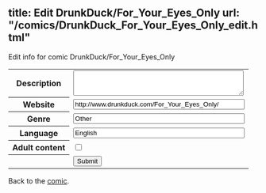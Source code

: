 title: Edit DrunkDuck/For_Your_Eyes_Only
url: "/comics/DrunkDuck_For_Your_Eyes_Only_edit.html"
---
Edit info for comic DrunkDuck/For_Your_Eyes_Only

<form name="comic" action="http://gaepostmail.appspot.com/comic/" method="post">
<table class="comicinfo">
<tr>
<th>Description</th><td><textarea name="description" cols="40" rows="3"></textarea></td>
</tr>
<tr>
<th>Website</th><td><input type="text" name="url" value="http://www.drunkduck.com/For_Your_Eyes_Only/" size="40"/></td>
</tr>
<tr>
<th>Genre</th><td><input type="text" name="genre" value="Other" size="40"/></td>
</tr>
<tr>
<th>Language</th><td><input type="text" name="language" value="English" size="40"/></td>
</tr>
<tr>
<th>Adult content</th><td><input type="checkbox" name="adult" value="adult" /></td>
</tr>
<tr>
<th></th><td>
<input type="hidden" name="comic" value="DrunkDuck_For_Your_Eyes_Only" />
<input type="submit" name="submit" value="Submit" />
</td>
</tr>
</table>
</form>

Back to the [comic](DrunkDuck_For_Your_Eyes_Only.html).
